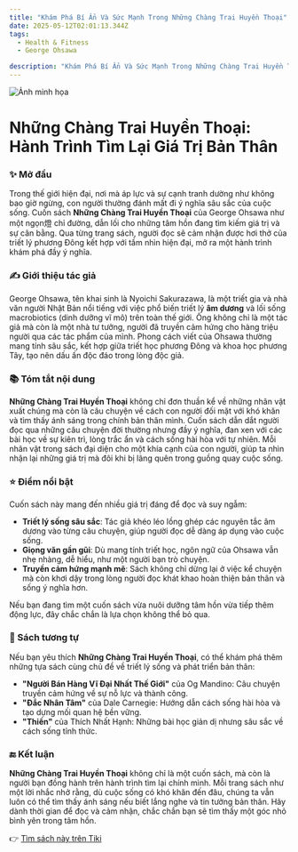 ```yaml
---
title: "Khám Phá Bí Ẩn Và Sức Mạnh Trong Những Chàng Trai Huyền Thoại"
date: 2025-05-12T02:01:13.344Z
tags:
  - Health & Fitness
  - George Ohsawa

description: "Khám Phá Bí Ẩn Và Sức Mạnh Trong Những Chàng Trai Huyền Thoại"
---
```


![Ảnh minh họa](https://i.imgur.com/mfSaDzm.jpeg)

 # Những Chàng Trai Huyền Thoại: Hành Trình Tìm Lại Giá Trị Bản Thân

### ✨ Mở đầu  
Trong thế giới hiện đại, nơi mà áp lực và sự cạnh tranh dường như không bao giờ ngừng, con người thường đánh mất đi ý nghĩa sâu sắc của cuộc sống. Cuốn sách **Những Chàng Trai Huyền Thoại** của George Ohsawa như một ngọn燈 chỉ đường, dẫn lối cho những tâm hồn đang tìm kiếm giá trị và sự cân bằng. Qua từng trang sách, người đọc sẽ cảm nhận được hơi thở của triết lý phương Đông kết hợp với tầm nhìn hiện đại, mở ra một hành trình khám phá đầy ý nghĩa.

### ✍️ Giới thiệu tác giả  
George Ohsawa, tên khai sinh là Nyoichi Sakurazawa, là một triết gia và nhà văn người Nhật Bản nổi tiếng với việc phổ biến triết lý **âm dương** và lối sống macrobiotics (dinh dưỡng vĩ mô) trên toàn thế giới. Ông không chỉ là một tác giả mà còn là một nhà tư tưởng, người đã truyền cảm hứng cho hàng triệu người qua các tác phẩm của mình. Phong cách viết của Ohsawa thường mang tính sâu sắc, kết hợp giữa triết học phương Đông và khoa học phương Tây, tạo nên dấu ấn độc đáo trong lòng độc giả.

### 📚 Tóm tắt nội dung  
**Những Chàng Trai Huyền Thoại** không chỉ đơn thuần kể về những nhân vật xuất chúng mà còn là câu chuyện về cách con người đối mặt với khó khăn và tìm thấy ánh sáng trong chính bản thân mình. Cuốn sách dẫn dắt người đọc qua những câu chuyện đời thường nhưng đầy ý nghĩa, đan xen với các bài học về sự kiên trì, lòng trắc ẩn và cách sống hài hòa với tự nhiên. Mỗi nhân vật trong sách đại diện cho một khía cạnh của con người, giúp ta nhìn nhận lại những giá trị mà đôi khi bị lãng quên trong guồng quay cuộc sống.

### ⭐ Điểm nổi bật  
Cuốn sách này mang đến nhiều giá trị đáng để đọc và suy ngẫm:  
- **Triết lý sống sâu sắc**: Tác giả khéo léo lồng ghép các nguyên tắc âm dương vào từng câu chuyện, giúp người đọc dễ dàng áp dụng vào cuộc sống.  
- **Giọng văn gần gũi**: Dù mang tính triết học, ngôn ngữ của Ohsawa vẫn nhẹ nhàng, dễ hiểu, như một người bạn trò chuyện.  
- **Truyền cảm hứng mạnh mẽ**: Sách không chỉ dừng lại ở việc kể chuyện mà còn khơi dậy trong lòng người đọc khát khao hoàn thiện bản thân và sống ý nghĩa hơn.  

Nếu bạn đang tìm một cuốn sách vừa nuôi dưỡng tâm hồn vừa tiếp thêm động lực, đây chắc chắn là lựa chọn không thể bỏ qua.

### 📖 Sách tương tự  
Nếu bạn yêu thích **Những Chàng Trai Huyền Thoại**, có thể khám phá thêm những tựa sách cùng chủ đề về triết lý sống và phát triển bản thân:  
- **"Người Bán Hàng Vĩ Đại Nhất Thế Giới"** của Og Mandino: Câu chuyện truyền cảm hứng về sự nỗ lực và thành công.  
- **"Đắc Nhân Tâm"** của Dale Carnegie: Hướng dẫn cách sống hài hòa và tạo dựng mối quan hệ bền vững.  
- **"Thiền"** của Thích Nhất Hạnh: Những bài học giản dị nhưng sâu sắc về cách sống tỉnh thức.  

### 🔚 Kết luận  
**Những Chàng Trai Huyền Thoại** không chỉ là một cuốn sách, mà còn là người bạn đồng hành trên hành trình tìm lại chính mình. Mỗi trang sách như một lời nhắc nhở rằng, dù cuộc sống có khó khăn đến đâu, chúng ta vẫn luôn có thể tìm thấy ánh sáng nếu biết lắng nghe và tin tưởng bản thân. Hãy dành thời gian để đọc và cảm nhận, chắc chắn bạn sẽ tìm thấy một góc nhỏ bình yên trong tâm hồn.

👉 [Tìm sách này trên Tiki](https://tiki.vn/search?q=Nh%E1%BB%AFng%20Ch%C3%A0ng%20Trai%20Huy%E1%BB%81n%20Tho%E1%BA%A1i)
